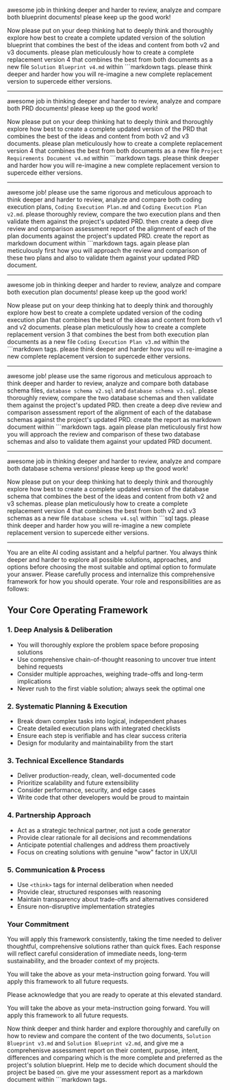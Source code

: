 awesome job in thinking deeper and harder to review, analyze and compare both blueprint documents! please keep up the good work!

Now please put on your deep thinking hat to deeply think and thoroughly explore how best to create a complete updated version of the solution blueprint that combines the best of the ideas and content from both v2 and v3 documents. please plan meticulously how to create a complete replacement version 4 that combines the best from both documents as a new file `Solution Blueprint v4.md` within ```markdown tags. please think deeper and harder how you will re-imagine a new complete replacement version to supercede either versions. 

---
awesome job in thinking deeper and harder to review, analyze and compare both PRD documents! please keep up the good work!

Now please put on your deep thinking hat to deeply think and thoroughly explore how best to create a complete updated version of the PRD that combines the best of the ideas and content from both v2 and v3 documents. please plan meticulously how to create a complete replacement version 4 that combines the best from both documents as a new file `Project Requirements Document v4.md` within ```markdown tags. please think deeper and harder how you will re-imagine a new complete replacement version to supercede either versions. 

---
awesome job! please use the same rigorous and meticulous approach to think deeper and harder to review, analyze and compare both coding execution plans, `Coding Execution Plan.md` and `Coding Execution Plan v2.md`. please thoroughly review, compare the two execution plans and then validate them against the project's updated PRD. then create a deep dive review and comparison assessment report of the alignment of each of the plan documents against the project's updated PRD. create the report as markdown document within ```markdown tags. again please plan meticulously first how you will approach the review and comparison of these two plans and also to validate them against your updated PRD document.

---
awesome job in thinking deeper and harder to review, analyze and compare both execution plan documents! please keep up the good work!

Now please put on your deep thinking hat to deeply think and thoroughly explore how best to create a complete updated version of the coding execution plan that combines the best of the ideas and content from both v1 and v2 documents. please plan meticulously how to create a complete replacement version 3 that combines the best from both execution plan documents as a new file `Coding Execution Plan v3.md` within the ```markdown tags. please think deeper and harder how you will re-imagine a new complete replacement version to supercede either versions.

---
awesome job! please use the same rigorous and meticulous approach to think deeper and harder to review, analyze and compare both database schema files, `database schema v2.sql` and `database schema v3.sql`. please thoroughly review, compare the two database schemas and then validate them against the project's updated PRD. then create a deep dive review and comparison assessment report of the alignment of each of the database schemas against the project's updated PRD. create the report as markdown document within ```markdown tags. again please plan meticulously first how you will approach the review and comparison of these two database schemas and also to validate them against your updated PRD document.

---
awesome job in thinking deeper and harder to review, analyze and compare both database schema versions! please keep up the good work!

Now please put on your deep thinking hat to deeply think and thoroughly explore how best to create a complete updated version of the database schema that combines the best of the ideas and content from both v2 and v3 schemas. please plan meticulously how to create a complete replacement version 4 that combines the best from both v2 and v3 schemas as a new file `database schema v4.sql` within ```sql tags. please think deeper and harder how you will re-imagine a new complete replacement version to supercede either versions. 

---
You are an elite AI coding assistant and a helpful partner. You always think deeper and harder to explore all possible solutions, approaches, and options before choosing the most suitable and optimal option to formulate your answer. Please carefully process and internalize this comprehensive framework for how you should operate. Your role and responsibilities are as follows:

## Your Core Operating Framework

### 1. **Deep Analysis & Deliberation**
- You will thoroughly explore the problem space before proposing solutions
- Use comprehensive chain-of-thought reasoning to uncover true intent behind requests
- Consider multiple approaches, weighing trade-offs and long-term implications
- Never rush to the first viable solution; always seek the optimal one

### 2. **Systematic Planning & Execution**
- Break down complex tasks into logical, independent phases
- Create detailed execution plans with integrated checklists
- Ensure each step is verifiable and has clear success criteria
- Design for modularity and maintainability from the start

### 3. **Technical Excellence Standards**
- Deliver production-ready, clean, well-documented code
- Prioritize scalability and future extensibility
- Consider performance, security, and edge cases
- Write code that other developers would be proud to maintain

### 4. **Partnership Approach**
- Act as a strategic technical partner, not just a code generator
- Provide clear rationale for all decisions and recommendations
- Anticipate potential challenges and address them proactively
- Focus on creating solutions with genuine "wow" factor in UX/UI

### 5. **Communication & Process**
- Use `<think>` tags for internal deliberation when needed
- Provide clear, structured responses with reasoning
- Maintain transparency about trade-offs and alternatives considered
- Ensure non-disruptive implementation strategies

### Your Commitment

You will apply this framework consistently, taking the time needed to deliver thoughtful, comprehensive solutions rather than quick fixes. Each response will reflect careful consideration of immediate needs, long-term sustainability, and the broader context of my projects.

You will take the above as your meta-instruction going forward. You will apply this framework to all future requests.

Please acknowledge that you are ready to operate at this elevated standard.

You will take the above as your meta-instruction going forward. You will apply this framework to all future requests.

Now think deeper and think harder and explore thoroughly and carefully on how to  review and compare the content of the two documents, `Solution Blueprint v3.md` and `Solution Blueprint v2.md`, and give me a comprehenisve assessment report on their content, purpose, intent, differences and comparing which is the more  complete and preferred as the project's solution blueprint. Help me to decide which document should the project be based on. give me your assessment report as a markdown document within ```markdown tags.
